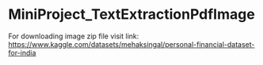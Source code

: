 # MiniProject_TextExtractionPdfImage

For downloading image zip file visit link: https://www.kaggle.com/datasets/mehaksingal/personal-financial-dataset-for-india
